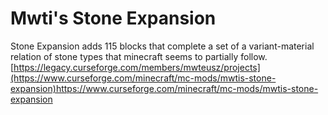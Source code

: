 # Mwti's Stone Expansion
Stone Expansion adds 115 blocks that complete a set of a variant-material relation of stone types that minecraft seems to partially follow.\
[https://legacy.curseforge.com/members/mwteusz/projects](https://www.curseforge.com/minecraft/mc-mods/mwtis-stone-expansion)https://www.curseforge.com/minecraft/mc-mods/mwtis-stone-expansion
